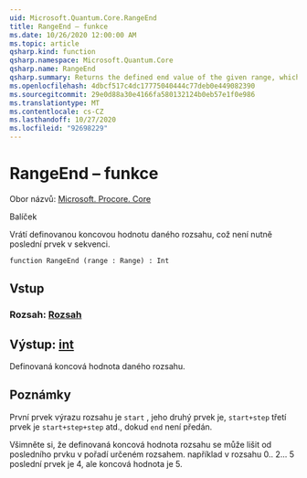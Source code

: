 ```yaml
---
uid: Microsoft.Quantum.Core.RangeEnd
title: RangeEnd – funkce
ms.date: 10/26/2020 12:00:00 AM
ms.topic: article
qsharp.kind: function
qsharp.namespace: Microsoft.Quantum.Core
qsharp.name: RangeEnd
qsharp.summary: Returns the defined end value of the given range, which is not necessarily the last element in the sequence.
ms.openlocfilehash: 4dbcf517c4dc17775040444c77deb0e449082390
ms.sourcegitcommit: 29e0d88a30e4166fa580132124b0eb57e1f0e986
ms.translationtype: MT
ms.contentlocale: cs-CZ
ms.lasthandoff: 10/27/2020
ms.locfileid: "92698229"
---
```

# <a name="rangeend-function"></a>RangeEnd – funkce

Obor názvů: [Microsoft. Procore. Core](xref:Microsoft.Quantum.Core)

Balíček [](https://nuget.org/packages/)


Vrátí definovanou koncovou hodnotu daného rozsahu, což není nutně poslední prvek v sekvenci.

```qsharp
function RangeEnd (range : Range) : Int
```


## <a name="input"></a>Vstup

### <a name="range--range"></a>Rozsah: [Rozsah](xref:microsoft.quantum.lang-ref.range)





## <a name="output--int"></a>Výstup: [int](xref:microsoft.quantum.lang-ref.int)

Definovaná koncová hodnota daného rozsahu.

## <a name="remarks"></a>Poznámky

První prvek výrazu rozsahu je `start` , jeho druhý prvek je, `start+step` třetí prvek je `start+step+step` atd., dokud `end` není předán.

Všimněte si, že definovaná koncová hodnota rozsahu se může lišit od posledního prvku v pořadí určeném rozsahem. například v rozsahu 0.. 2... 5 poslední prvek je 4, ale koncová hodnota je 5.